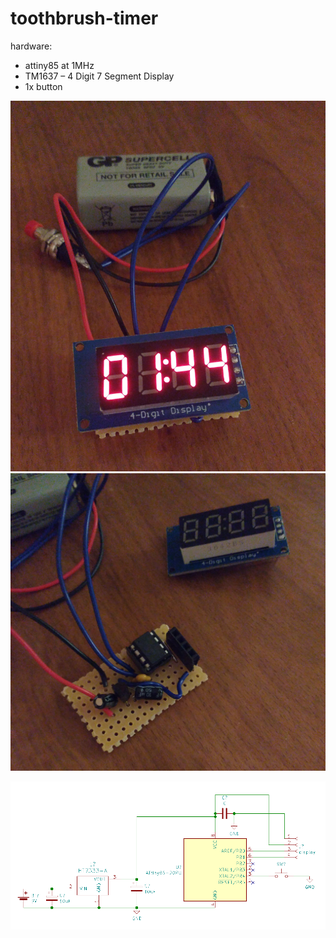 # toothbrush-timer

hardware:
  * attiny85 at 1MHz
  * TM1637 – 4 Digit 7 Segment Display 
  * 1x button

![display](https://raw.githubusercontent.com/hggh/toothbrush-timer/master/pics/display.jpg)
![pcb](https://raw.githubusercontent.com/hggh/toothbrush-timer/master/pics/pcb.jpg)


![eschema](https://raw.githubusercontent.com/hggh/toothbrush-timer/master/pcb/schema.png)
